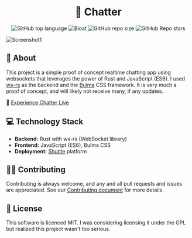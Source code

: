 <div align="center">
  <h1> 🦀 Chatter </h1>
</div>
<div align="center">

![GitHub top language](https://img.shields.io/github/languages/top/ItsCbass/chatter?style=for-the-badge&labelColor=111418&color=e1b56a)
![Bloat](https://img.shields.io/badge/Bloat-None-c585cf?style=for-the-badge&labelColor=111418)
![GitHub repo size](https://img.shields.io/github/repo-size/sergeant-savage/chatter?style=for-the-badge&labelColor=111418&color=da696f)
![GitHub Repo stars](https://img.shields.io/github/stars/sergeant-savage/chatter?color=74be88&style=for-the-badge&labelColor=111418)

</div>

![Screenshot1](https://media.discordapp.net/attachments/970868058161811466/1199575030003150848/asdas.png?ex=65c30a4e&is=65b0954e&hm=21fee065e33cfd0a8aedbf106f0f42949846808c6f71a071c1e492fae9d11290&=&format=webp&quality=lossless&width=985&height=596)

## 🌟 About
This project is a simple proof of concept realtime chatting app using websockets that leverages the power of Rust and JavaScript (ES6).
I used [ws-rs](https://github.com/housleyjk/ws-rs) as the backend and the [Bulma](https://bulma.io) CSS framework.
It is very much a proof of concept, and will likely not receive many, if any updates.

🔗 [Experience Chatter Live](https://chatter1.shuttleapp.rs/)

## 💻 Technology Stack
- **Backend:** Rust with ws-rs (WebSocket library)
- **Frontend:** JavaScript (ES6), Bulma CSS
- **Deployment:** [Shuttle](https://shuttle.rs/) platform

## 👩‍💻 Contributing
Contributing is always welcome, and any and all pull requests and issues are appreciated. See our [Contributing document](CONTRIBUTING.md) for more details.

## 📜 License
This software is licenced MIT. 
I was considering licensing it under the GPL but realized this project wasn't too serious.
